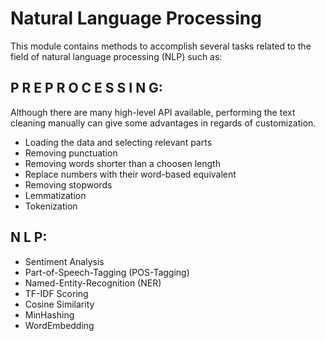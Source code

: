 # Natural Language Processing

This module contains methods to accomplish several tasks related to the field of natural language processing (NLP) such as:

P R E P R O C E S S I N G:
---
Although there are many high-level API available, performing the text cleaning manually can give some advantages in regards of customization.

- Loading the data and selecting relevant parts
- Removing punctuation
- Removing words shorter than a choosen length
- Replace numbers with their word-based equivalent
- Removing stopwords
- Lemmatization
- Tokenization


N L P:
---

- Sentiment Analysis
- Part-of-Speech-Tagging (POS-Tagging)
- Named-Entity-Recognition (NER)
- TF-IDF Scoring
- Cosine Similarity
- MinHashing
- WordEmbedding
